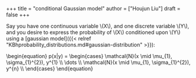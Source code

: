 +++
title = "conditional Gaussian model"
author = ["Houjun Liu"]
draft = false
+++

Say you have one continuous variable \\(X\\), and one discrete variable \\(Y\\), and you desire to express the probability of \\(X\\) conditioned upon \\(Y\\) using a [gaussian model]({{< relref "KBhprobability_distributions.md#gaussian-distribution" >}}):

\begin{equation}
p(x|y) = \begin{cases}
\mathcal{N}(x \mid \mu\_{1}, \sigma\_{1}^{2}), y^{1} \\\\
\dots \\\\
\mathcal{N}(x \mid \mu\_{1}, \sigma\_{1}^{2}), y^{n} \\\\
\end{cases}
\end{equation}
